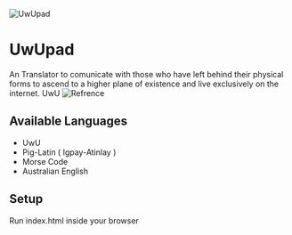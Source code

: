 ![UwUpad](https://raw.githubusercontent.com/Janmejay-Joshi/uwupad/main/assets/favicon.ico?raw=true)

# UwUpad
An Translator to comunicate with those who have left behind their physical forms to ascend to a higher plane of existence and live exclusively on the internet. UwU
![Refrence](https://www.youtube.com/watch?v=7mBqm8uO4Cg)

## Available Languages
* UwU
* Pig-Latin ( Igpay-Atinlay )
* Morse Code
* Australian English

## Setup
Run index.html inside your browser
